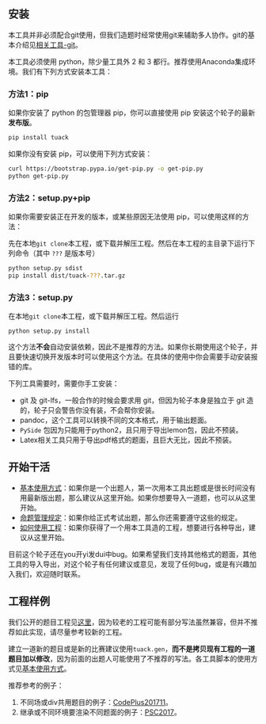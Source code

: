 ## 安装

本工具并非必须配合git使用，但我们造题时经常使用git来辅助多人协作。git的基本介绍见[相关工具-git](./相关工具.md#git)。

本工具必须使用 python，除少量工具外 2 和 3 都行。推荐使用Anaconda集成环境。我们有下列方式安装本工具：

### 方法1：pip

如果你安装了 python 的包管理器 pip，你可以直接使用 pip 安装这个轮子的最新**发布版**。

```bash
pip install tuack
```

如果你没有安装 pip，可以使用下列方式安装：

```bash
curl https://bootstrap.pypa.io/get-pip.py -o get-pip.py
python get-pip.py
```

### 方法2：setup.py+pip

如果你需要安装正在开发的版本，或某些原因无法使用 pip，可以使用这样的方法：

先在本地`git clone`本工程，或下载并解压工程。然后在本工程的主目录下运行下列命令（其中 `???` 是版本号）

```bash
python setup.py sdist
pip install dist/tuack-???.tar.gz
```

### 方法3：setup.py

在本地`git clone`本工程，或下载并解压工程。然后运行
```
python setup.py install
```

这个方法**不会**自动安装依赖，因此不是推荐的方法。如果你长期使用这个轮子，并且要快速切换开发版本时可以使用这个方法。在具体的使用中你会需要手动安装报错的库。

下列工具需要时，需要你手工安装：
* git 及 git-lfs，一般合作的时候会要求用 git，但因为轮子本身是独立于 git 造的，轮子只会警告你没有装，不会帮你安装。
* pandoc，这个工具可以转换不同的文本格式，用于输出题面。
* `PySide` 包因为只能用于python2，且只用于导出lemon包，因此不预装。
* Latex相关工具只用于导出pdf格式的题面，且巨大无比，因此不预装。

## 开始干活

* [基本使用方式](./基本使用方式.md)：如果你是一个出题人，第一次用本工具出题或是很长时间没有用最新版出题，那么建议从这里开始。如果你想要导入一道题，也可以从这里开始。
* [命题管理规定](https://git.thusaac.org/hanwentao/exam-guide/wikis/%E5%91%BD%E9%A2%98%E7%AE%A1%E7%90%86%E8%A7%84%E5%AE%9A)：如果你给正式考试出题，那么你还需要遵守这些的规定。
* [如何使用工程](./如何使用工程.md)：如果你获得了一个用本工具造的工程，想要进行各种导出，建议从这里开始。

目前这个轮子还在you开yi发dui中bug。如果希望我们支持其他格式的题面，其他工具的导入导出，对这个轮子有任何建议或意见，发现了任何bug，或是有兴趣加入我们，欢迎随时联系。

## 工程样例

我们公开的题目工程见[这里](https://git.thusaac.org/publish)，因为较老的工程可能有部分写法虽然兼容，但并不推荐如此实现，请尽量参考较新的工程。

建立一道新的题目或是新的比赛建议使用`tuack.gen`，**而不是拷贝现有工程的一道题目加以修改**，因为前面的出题人可能使用了不推荐的写法。各工具脚本的使用方式见[基本使用方式](./基本使用方式.md)。

推荐参考的例子：

1. 不同场或div共用题目的例子：[CodePlus201711](https://git.thusaac.org/publish/CodePlus201711)。
2. 继承或不同环境要渲染不同题面的例子：[PSC2017](https://git.thusaac.org/publish/PSC2017)。
